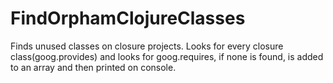 # FindOrphamClojureClasses
Finds unused classes on closure projects. Looks for every closure class(goog.provides) and looks for goog.requires, if none is found, is added to an array and then printed on console.
